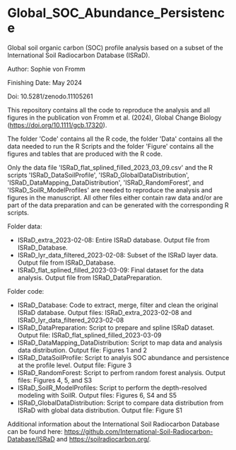 # Global_SOC_Abundance_Persistence
Global soil organic carbon (SOC) profile analysis based on a subset of the International Soil Radiocarbon Database (ISRaD).


Author: Sophie von Fromm

Finishing Date: May 2024

Doi: 10.5281/zenodo.11105261


This repository contains all the code to reproduce the analysis and all figures in the publication von Fromm et al. (2024), Global Change Biology (https://doi.org/10.1111/gcb.17320).

The folder 'Code' contains all the R code, the folder 'Data' contains all the data needed to run the R Scripts and the folder 'Figure' contains all the figures and tables that are produced with the R code.

Only the data file 'ISRaD_flat_splined_filled_2023_03_09.csv' and the R scripts 'ISRaD_DataSoilProfile', 'ISRaD_GlobalDataDistribution', 'ISRaD_DataMapping_DataDistribution', 'ISRaD_RandomForest', and 'ISRaD_SoilR_ModelProfiles' are needed to reproduce the analysis and figures in the manuscript. All other files either contain raw data and/or are part of the data preparation and can be generated with the corresponding R scripts.

Folder data:
- ISRaD_extra_2023-02-08: Entire ISRaD database. Output file from ISRaD_Database.
- ISRaD_lyr_data_filtered_2023-02-08: Subset of the ISRaD layer data. Output file from ISRaD_Database.
- ISRaD_flat_splined_filled_2023-03-09: Final dataset for the data analysis. Output file from ISRaD_DataPreparation.

Folder code:
- ISRaD_Database: Code to extract, merge, filter and clean the original ISRaD database. Output files: ISRaD_extra_2023-02-08 and ISRaD_lyr_data_filtered_2023-02-08
- ISRaD_DataPreparation: Script to prepare and spline ISRaD dataset. Output file: ISRaD_flat_splined_filled_2023-03-09
- ISRaD_DataMapping_DataDistribution: Script to map data and analysis data distribution. Output file: Figures 1 and 2
- ISRaD_DataSoilProfile: Script to analyis SOC abundance and persistence at the profile level. Output file: Figure 3
- ISRaD_RandomForest: Script to perfrom random forest analysis. Output files: Figures 4, 5, and S3
- ISRaD_SoilR_ModelProfiles: Script to perform the depth-resolved modeling with SoilR. Output files: Figures 6, S4 and S5
- ISRaD_GlobalDataDistribution: Script to compare data distribution from ISRaD with global data distribution. Output file: Figure S1

Additional information about the International Soil Radiocarbon Database can be found here: https://github.com/International-Soil-Radiocarbon-Database/ISRaD and https://soilradiocarbon.org/. 
